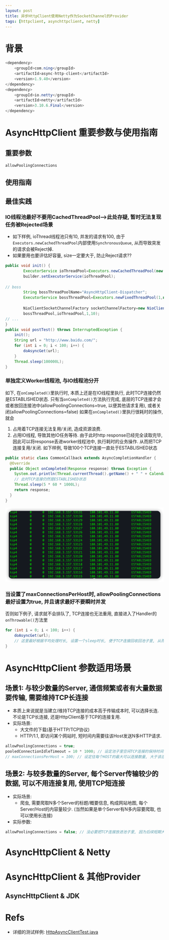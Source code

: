 ```yaml
---
layout: post
title: 异步HttpClient使用Netty作为SocketChannel的Provider
tags: [httpclient, asynchttpclient, netty]
---
```

# 背景

```java
<dependency>
    <groupId>com.ning</groupId>
    <artifactId>async-http-client</artifactId>
    <version>1.9.40</version>
</dependency>
<dependency>
    <groupId>io.netty</groupId>
    <artifactId>netty</artifactId>
    <version>3.10.6.Final</version>
</dependency>
```

# AsyncHttpClient 重要参数与使用指南
## 重要参数

```java
allowPoolingConnections
```

## 使用指南


## 最佳实践
### IO线程池最好不要用CachedThreadPool-->此处存疑, 暂时无法复现任务被Rejected场景
- 如下样例, ioThread线程池只有10, 并发的请求有100, 由于`Executors.newCachedThreadPool`内部使用`SynchronousQueue`, 从而导致突发的请求会被Reject掉.
- 如果要用也要评估好容量, size一定要大于, 防止Reject请求??

```java
public void init() {
        ExecutorService ioThreadPool=Executors.newCachedThreadPool(new DefaultThreadFactory(workerThreadPoolName));
        builder.setExecutorService(ioThreadPool);

// boss
        String bossThreadPoolName="AsyncHttpClient-Dispatcher";
        ExecutorService bossThreadPool=Executors.newFixedThreadPool(1,new DefaultThreadFactory(bossThreadPoolName));

        NioClientSocketChannelFactory socketChannelFactory=new NioClientSocketChannelFactory(
        bossThreadPool,ioThreadPool,1,10);
// ...
}
public void postTest() throws InterruptedException {
    init();
    String url = "http://www.baidu.com/";
    for (int i = 0; i < 100; i++) {
        doAsyncGet(url);
    }
    Thread.sleep(100000L);
}

```


### 单独定义Worker线程池, 与IO线程池分开
如下, 在`onCompleted()`里执行时, 本质上还是在IO线程里执行, 此时TCP连接仍然是ESTABLISHED状态.
只有当`onCompleted()`方法执行完成, 底层的TCP连接才会或者放回连接池中(allowPoolingConnections=true, 以便其他请求复用), 或者关闭(allowPoolingConnections=false)
如果在`onCompleted()`里执行很耗时的操作, 就会
1. 占用着TCP连接无法复用/关闭, 造成资源浪费.
2. 占用IO线程, 导致其他IO任务等待.
由于此时http response已经完全读取完毕, 因此可以将response丢进worker线程池中, 执行耗时的业务操作. 从而把TCP连接复用/关闭.
如下样例, 导致100个TCP连接一直处于ESTABLISHED状态

```java
public static class CommonCallback extends AsyncCompletionHandler {
  @Override
  public Object onCompleted(Response response) throws Exception {
    System.out.println(Thread.currentThread().getName() + " " + Calendar.getInstance().getTimeInMillis() + " hello");
    // 此时TCP连接仍然是ESTABLISHED状态
    Thread.sleep(5 * 60 * 1000L);
    return response;
  }
}
```
![img_1.png](img_1.png)

### 当设置了maxConnectionsPerHost时, allowPoolingConnections最好设置为true, 并且请求最好不要瞬时并发
否则如下例子, 请求就不会排队了, TCP连接也无法重用, 直接进入了Handler的`onThrowable()`方法里

```java
for (int i = 0; i < 100; i++) {
    doAsyncGet(url);
    // 这里最好根据平均处理时长, 设置一个sleep时长, 便于TCP连接回收回池子里, 从而不超过maxConnectionsPerHost阈值
}
```

# AsyncHttpClient 参数适用场景
## 场景1: 与较少数量的Server, 通信频繁或者有大量数据要传输, 需要维持TCP长连接
- 本质上来说就是当建立/维持TCP连接的成本高于传输成本时, 可以选择长连. 不论是TCP长连接, 还是HttpClient基于TCP的连接复用.
- 实际场景: 
  - 大文件的下载(基于HTTP/TCP协议)
  - HTTP/1.1, 即访问某个网站时, 短时间内需要往该Host发送N多HTTP请求.

```java
allowPoolingConnections = true;
pooledConnectionIdleTimeout = 10 * 1000; // 设定池子里空闲TCP连接的保持时间, 大于该时长, 则TCP连接被关闭, 从连接池中移除
// maxConnectionsPerHost = 100; // 设定往每个HOST的最大可以连接数量, 大于该连接的请求, 会进入到Handler的onThrowable里 (这里HOST是{HOST_IP, PORT} 还是 HOST_IP? 待验证)
```
## 场景2: 与较多数量的Server, 每个Server传输较少的数据, 可以不用连接复用, 使用TCP短连接
- 实际场景: 
  - 爬虫, 需要爬取N多个Server的标题/概要信息, 构成网站地图, 每个Server/Host的内容量较少. (当然如果是单个Server有N多内容要爬取, 也可以使用长连接)
- 实际参数: 

```java
allowPoolingConnections = false; // 没必要把TCP连接放进池子里, 因为后续短期大概率就不会再跟该Host建立TCP连接

```

# AsyncHttpClient & Netty


# AsyncHttpClient & 其他Provider

## AsyncHttpClient & JDK

# Refs
- 详细的测试样例: [HttpAsyncClientTest.java](https://gitee.com/null_894_2517/test-core/blob/d504b14564ef7d6e2ee4a2b3a8379f62cdf894ee/src/test/java/edu/xmu/test/javaweb/httpclient/HttpAsyncClientTest.java)


